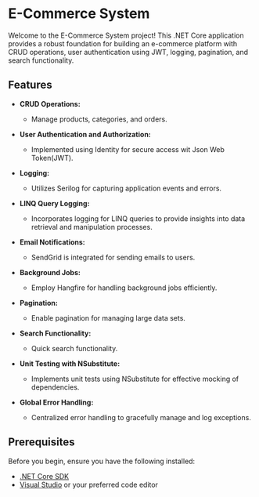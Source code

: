 # E-Commerce System

Welcome to the E-Commerce System project! This .NET Core application provides a robust foundation for building an e-commerce platform with CRUD operations,
user authentication using JWT, logging, pagination, and search functionality.

## Features

- **CRUD Operations:**
  - Manage products, categories, and orders.

- **User Authentication and Authorization:**
  - Implemented using Identity for secure access wit Json Web Token(JWT).

- **Logging:**
  - Utilizes Serilog for capturing application events and errors.
    
- **LINQ Query Logging:**
  - Incorporates logging for LINQ queries to provide insights into data retrieval and manipulation processes.

- **Email Notifications:**
  - SendGrid is integrated for sending emails to users.
  
- **Background Jobs:**
  - Employ Hangfire for handling background jobs efficiently.

- **Pagination:**
  - Enable pagination for managing large data sets.

- **Search Functionality:**
  - Quick search functionality.

- **Unit Testing with NSubstitute:**
  - Implements unit tests using NSubstitute for effective mocking of dependencies.

- **Global Error Handling:**
  - Centralized error handling to gracefully manage and log exceptions.


## Prerequisites

Before you begin, ensure you have the following installed:

- [.NET Core SDK](https://dotnet.microsoft.com/download)
- [Visual Studio](https://visualstudio.microsoft.com/) or your preferred code editor


